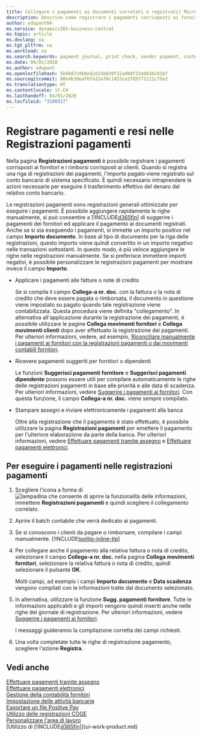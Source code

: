 ```yaml
---
title: Collegare i pagamenti ai documenti correlati e registrali| Microsoft Docs
description: Descrive come registrare i pagamenti corrisposti ai fornitori e i rimborsi corrisposti ai clienti.
author: edupont04
ms.service: dynamics365-business-central
ms.topic: article
ms.devlang: na
ms.tgt_pltfrm: na
ms.workload: na
ms.search.keywords: payment journal, print check, vendor payment, customer refund, creditor, debt, balance due, AP
ms.date: 04/01/2020
ms.author: edupont
ms.openlocfilehash: 5b60d7c0b0e42d33e039f32a9b8f23a9816cb1bf
ms.sourcegitcommit: 88e4b30eaf6fa32af0c1452ce2f85ff1111c75e2
ms.translationtype: HT
ms.contentlocale: it-CH
ms.lasthandoff: 04/01/2020
ms.locfileid: "3190317"
---
```

# <a name="record-payments-and-refunds-in-the-payment-journal"></a>Registrare pagamenti e resi nelle Registrazioni pagamenti

Nella pagina **Registrazioni pagamenti** è possibile registrare i pagamenti corrisposti ai fornitori e i rimborsi corrisposti ai clienti. Quando si registra una riga di registrazioni dei pagamenti, l'importo pagato viene registrato sul conto bancario di sistema specificato. È quindi necessario intraprendere le azioni necessarie per eseguire il trasferimento effettivo del denaro dal relativo conto bancario.  

Le registrazioni pagamenti sono registrazioni generali ottimizzate per eseguire i pagamenti. È possibile aggiungere rapidamente le righe manualmente, si può consentire a [!INCLUDE[d365fin](includes/d365fin_md.md)] di suggerire i pagamenti dei fornitori ed applicare il pagamento ai documenti registrati. Anche se si sta eseguendo i pagamenti, si immette un importo positivo nel campo **Importo documento**. In base al tipo di documento per la riga delle registrazioni, questo importo viene quindi convertito in un importo negativo nelle transazioni sottostanti. In questo modo, è più veloce aggiungere le righe nelle registrazioni manualmente. Se si preferisce immettere importi negativi, è possibile personalizzare le registrazioni pagamenti per mostrare invece il campo **Importo**.  

- Applicare i pagamenti alle fatture o note di credito

    Se si compila il campo **Collega-a nr. doc.** con la fattura o la nota di credito che deve essere pagata o rimborsata, il documento in questione viene impostato su pagato quando tale registrazione viene contabilizzata. Questa procedura viene definita "collegamento". In alternativa all'applicazione durante la registrazione dei pagamenti, è possibile utilizzare le pagine **Collega movimenti fornitori** e **Collega movimenti clienti** dopo aver effettuato la registrazione dei pagamenti. Per ulteriori informazioni, vedere, ad esempio, [Riconciliare manualmente i pagamenti ai fornitori con la registrazioni pagamenti o dai movimenti contabili fornitori](payables-how-apply-purchase-transactions-manually.md).  

- Ricevere pagamenti suggeriti per fornitori o dipendenti

    Le funzioni **Suggerisci pagamenti fornitore** e **Suggerisci pagamenti dipendente** possono essere utili per compilare automaticamente le righe delle registrazioni pagamenti in base alle priorità e alle data di scadenza. Per ulteriori informazioni, vedere [Suggerire i pagamenti ai fornitori](payables-how-suggest-vendor-payments.md). Con questa funzione, il campo **Collega-a nr. doc.** viene sempre compilato.  

- Stampare assegni e inviare elettronicamente i pagamenti alla banca

    Oltre alla registrazione che il pagamento è stato effettuato, è possibile utilizzare la pagina **Registrazioni pagamenti** per emettere il pagamento per l'ulteriore elaborazione da parte della banca. Per ulteriori informazioni, vedere [Effettuare pagamenti tramite assegno](payables-how-work-checks.md) e [Effettuare pagamenti elettronici](finance-make-payments-with-bank-data-conversion-service-or-sepa-credit-transfer.md#exporting-payments-to-a-bank-file).  

## <a name="to-make-payments-in-the-payment-journal"></a>Per eseguire i pagamenti nelle registrazioni pagamenti

1. Scegliere l'icona a forma di ![lampadina che consente di aprire la funzionalità delle informazioni](media/ui-search/search_small.png "Informazioni sull'operazione che si desidera eseguire"), immettere **Registrazioni pagamenti** e quindi scegliere il collegamento correlato.
2. Aprire il batch contabile che verrà dedicato ai pagamenti.
3. Se si conoscono i clienti da pagare o rimborsare, compilare i campi manualmente. [!INCLUDE[tooltip-inline-tip](includes/tooltip-inline-tip_md.md)]
4. Per collegare anche il pagamento alla relativa fattura o nota di credito, selezionare il campo **Collega-a nr. doc.** nella pagina **Collega movimenti fornitori**, selezionare la relativa fattura o nota di credito, quindi selezionare il pulsante **OK**.

    Molti campi, ad esempio i campi **Importo documento** e **Data scadenza** vengono compilati con le informazioni tratte dal documento selezionato.
5. In alternativa, utilizzare la funzione **Sugg. pagamenti fornitore**. Tutte le informazioni applicabili e gli importi vengono quindi inseriti anche nelle righe del giornale di registrazione. Per ulteriori informazioni, vedere [Suggerire i pagamenti ai fornitori](payables-how-suggest-vendor-payments.md).

    I messaggi guideranno la compilazione corretta dei campi richiesti.
6.  Una volta completate tutte le righe di registrazione pagamento, scegliere l'azione **Registra**.

## <a name="see-also"></a>Vedi anche
[Effettuare pagamenti tramite assegno](payables-how-work-checks.md)  
[Effettuare pagamenti elettronici](finance-make-payments-with-bank-data-conversion-service-or-sepa-credit-transfer.md#exporting-payments-to-a-bank-file)  
[Gestione della contabilità fornitori](payables-manage-payables.md)  
[Impostazione delle attività bancarie](bank-setup-banking.md)  
[Esportare un file Positive Pay](finance-how-positive-pay.md)  
[Utilizzo delle registrazioni COGE](ui-work-general-journals.md)  
[Personalizzare l'area di lavoro](ui-personalization-user.md)  
[Utilizzo di [!INCLUDE[d365fin](includes/d365fin_md.md)]](ui-work-product.md)  

